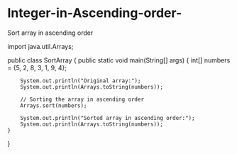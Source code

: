 # Integer-in-Ascending-order-
Sort array in ascending order 

import java.util.Arrays;

public class SortArray {
    public static void main(String[] args) {
        int[] numbers = {5, 2, 8, 3, 1, 9, 4};

        System.out.println("Original array:");
        System.out.println(Arrays.toString(numbers));

        // Sorting the array in ascending order
        Arrays.sort(numbers);

        System.out.println("Sorted array in ascending order:");
        System.out.println(Arrays.toString(numbers));
    }
}
